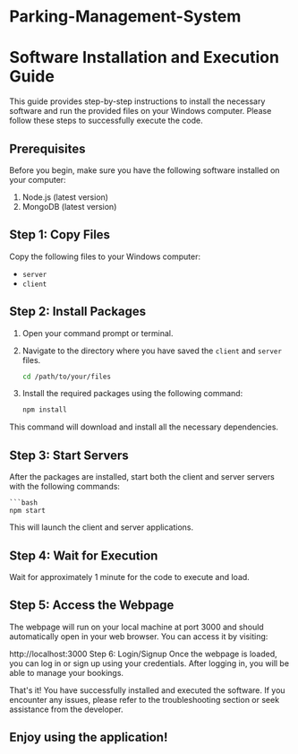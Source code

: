 # Parking-Management-System

# Software Installation and Execution Guide

This guide provides step-by-step instructions to install the necessary software and run the provided files on your Windows computer. Please follow these steps to successfully execute the code.

## Prerequisites

Before you begin, make sure you have the following software installed on your computer:

1. Node.js (latest version)
2. MongoDB (latest version)

## Step 1: Copy Files

Copy the following files to your Windows computer:

- `server`
- `client`

## Step 2: Install Packages

1. Open your command prompt or terminal.
2. Navigate to the directory where you have saved the `client` and `server` files.

   ```bash
   cd /path/to/your/files

3. Install the required packages using the following command:

    ```bash
    npm install
This command will download and install all the necessary dependencies.

## Step 3: Start Servers
After the packages are installed, start both the client and server servers with the following commands:

    ```bash
    npm start
This will launch the client and server applications.

## Step 4: Wait for Execution
Wait for approximately 1 minute for the code to execute and load.

## Step 5: Access the Webpage
The webpage will run on your local machine at port 3000 and should automatically open in your web browser. You can access it by visiting:


http://localhost:3000
Step 6: Login/Signup
Once the webpage is loaded, you can log in or sign up using your credentials. After logging in, you will be able to manage your bookings.

That's it! You have successfully installed and executed the software. If you encounter any issues, please refer to the troubleshooting section or seek assistance from the developer.

## Enjoy using the application!




